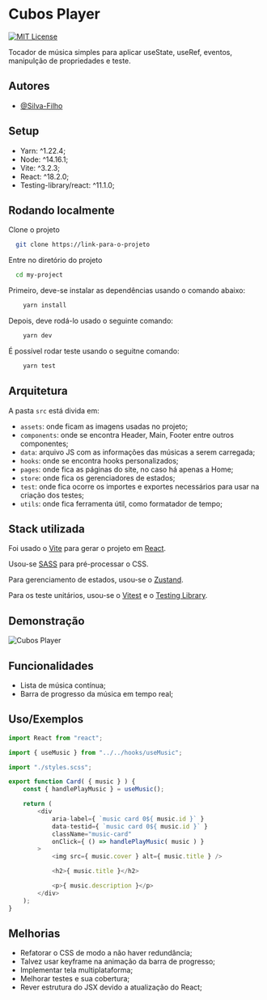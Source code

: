 
# Cubos Player
[![MIT License](https://img.shields.io/badge/License-MIT-green.svg)](https://choosealicense.com/licenses/mit/)

Tocador de música simples para aplicar useState, useRef, eventos, manipulção de propriedades e teste.


## Autores

- [@Silva-Filho](https://github.com/Silva-Filho)


## Setup

 - Yarn: ^1.22.4;
 - Node: ^14.16.1;
 - Vite: ^3.2.3;
 - React: ^18.2.0;
 - Testing-library/react: ^11.1.0;


## Rodando localmente

Clone o projeto

```bash
  git clone https://link-para-o-projeto
```

Entre no diretório do projeto

```bash
  cd my-project
```

Primeiro, deve-se instalar as dependências usando o comando abaixo:
```bash
    yarn install
```

Depois, deve rodá-lo usado o seguinte comando:
```bash
    yarn dev
```

É possível rodar teste usando o seguitne comando:
```bash
    yarn test
```

## Arquitetura

A pasta `src` está divida em:

- `assets`: onde ficam as imagens usadas no projeto;
- `components`: onde se encontra Header, Main, Footer entre outros componentes;
- `data`: arquivo JS com as informações das músicas a serem carregada;
- `hooks`: onde se encontra hooks personalizados;
- `pages`: onde fica as páginas do site, no caso há apenas a Home;
- `store`: onde fica os gerenciadores de estados;
- `test`: onde fica ocorre os importes e exportes necessários para usar na criação dos testes;
- `utils`: onde fica ferramenta útil, como formatador de tempo;


## Stack utilizada

Foi usado o [Vite](https://vitejs.dev/) para gerar o projeto em [React](https://react.dev/).

Usou-se [SASS](https://sass-lang.com/) para pré-processar o CSS.

Para gerenciamento de estados, usou-se o [Zustand](https://www.npmjs.com/package/zustand).

Para os teste unitários, usou-se o [Vitest](https://vitest.dev/) e o [Testing Library](https://testing-library.com/).


## Demonstração

 ![Cubos Player](https://github.com/user-attachments/assets/dda5be12-5293-4d80-aff7-4831c718d4ca)


## Funcionalidades

- Lista de música contínua;
- Barra de progresso da música em tempo real;


## Uso/Exemplos

```javascript
import React from "react";

import { useMusic } from "../../hooks/useMusic";

import "./styles.scss";

export function Card( { music } ) {
    const { handlePlayMusic } = useMusic();

    return (
        <div
            aria-label={ `music card 0${ music.id }` }
            data-testid={ `music card 0${ music.id }` }
            className="music-card"
            onClick={ () => handlePlayMusic( music ) }
        >
            <img src={ music.cover } alt={ music.title } />

            <h2>{ music.title }</h2>

            <p>{ music.description }</p>
        </div>
    );
}
```


## Melhorias

- Refatorar o CSS de modo a não haver redundância;
- Talvez usar keyframe na animação da barra de progresso;
- Implementar tela multiplataforma;
- Melhorar testes e sua cobertura;
- Rever estrutura do JSX devido a atualização do React;

